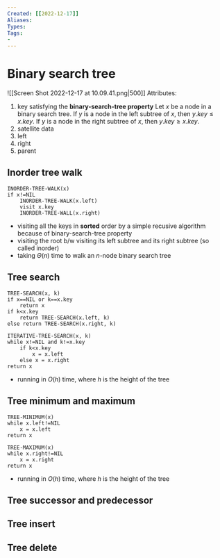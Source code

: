 ```yaml
---
Created: [[2022-12-17]]
Aliases: 
Types: 
Tags: 
- 
---
```

# Binary search tree
![[Screen Shot 2022-12-17 at 10.09.41.png|500]]
Attributes: 
1. key
   satisfying the **binary-search-tree property**
   Let $x$ be a node in a binary search tree. 
   If $y$ is a node in the left subtree of $x$, then $y.key\leq x.key$. 
   If $y$ is a node in the right subtree of $x$, then $y.key\geq x.key$. 
2. satellite data
3. left
4. right 
5. parent
## Inorder tree walk
```Pseudocode
INORDER-TREE-WALK(x)
if x!=NIL
	INORDER-TREE-WALK(x.left)
	visit x.key
	INORDER-TREE-WALL(x.right)
```
- visiting all the keys in **sorted** order by a simple recusive algorithm because of binary-search-tree property
- visiting the root b/w visiting its left subtree and its right subtree (so called inorder)
- taking $\Theta(n)$ time to walk an $n$-node binary search tree
## Tree search
```Pseudocode
TREE-SEARCH(x, k)
if x==NIL or k==x.key
	return x
if k<x.key
	return TREE-SEARCH(x.left, k)
else return TREE-SEARCH(x.right, k)

ITERATIVE-TREE-SEARCH(x, k)
while x!=NIL and k!=x.key
	if k<x.key
		x = x.left
	else x = x.right
return x
```
- running in $O(h)$ time, where $h$ is the height of the tree
## Tree minimum and maximum
```Pseudocode
TREE-MINIMUM(x)
while x.left!=NIL
	x = x.left
return x

TREE-MAXIMUM(x)
while x.right!=NIL
	x = x.right
return x
```
- running in $O(h)$ time, where $h$ is the height of the tree
## Tree successor and predecessor
## Tree insert
## Tree delete